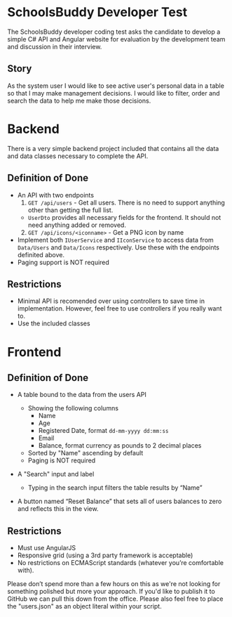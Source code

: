 # SchoolsBuddy Developer Test

The SchoolsBuddy developer coding test asks the candidate to develop a simple C# API and Angular website for evaluation by the development team and discussion in their interview.

## Story
As the system user I would like to see active user's personal data in a table so that I may make management decisions. I would like to filter, order and search the data to help me make those decisions.

# Backend

There is a very simple backend project included that contains all the data and data classes necessary to complete the API.

## Definition of Done
- An API with two endpoints
  1. `GET /api/users` - Get all users. There is no need to support anything other than getting the full list.
    - `UserDto` provides all necessary fields for the frontend. It should not need anything added or removed.
  2. `GET /api/icons/<iconname>` - Get a PNG icon by name
- Implement both `IUserService` and `IIconService` to access data from `Data/Users` and `Data/Icons` respectively. Use these with the endpoints definited above.
- Paging support is NOT required

## Restrictions
- Minimal API is recomended over using controllers to save time in implementation. However, feel free to use controllers if you really want to.
- Use the included classes

# Frontend

## Definition of Done
- A table bound to the data from the users API
  - Showing the following columns
    - Name
    - Age
    - Registered Date, format `dd-mm-yyyy dd:mm:ss`
    - Email
    - Balance, format currency as pounds to 2 decimal places
  - Sorted by "Name" ascending by default
  - Paging is NOT required

- A "Search" input and label 
  - Typing in the search input filters the table results by “Name”
- A button named “Reset Balance” that sets all of users balances to zero and reflects this in the view.

## Restrictions
- Must use AngularJS
- Responsive grid (using a 3rd party framework is acceptable)
- No restrictions on ECMAScript standards (whatever you’re comfortable with).

Please don’t spend more than a few hours on this as we're not looking for something polished but more your approach. If you'd like to publish it to GitHub we can pull this down from the office. Please also feel free to place the "users.json" as an object literal within your script.
